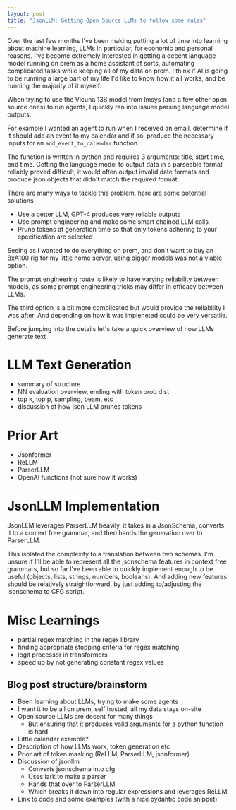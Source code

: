 ```yaml
---
layout: post
title: "JsonLLM: Getting Open Source LLMs to follow some rules"
---
```


Over the last few months I've been making putting a lot of time into learning about machine learning, LLMs in particular, for economic and personal reasons. I've become extremely interested in getting a decent language model running on prem as a home assistant of sorts, automating complicated tasks while keeping all of my data on prem. I think if AI is going to be running a large part of my life I'd like to know how it all works, and be running the majority of it myself. 

When trying to use the Vicuna 13B model from lmsys (and a few other open source ones) to run agents, I quickly ran into issues parsing language model outputs. 

For example I wanted an agent to run when I received an email, determine if it should add an event to my calendar and if so, produce the necessary inputs for an `add_event_to_calendar` function.

The function is written in python and requires 3 arguments: title, start time, end time. Getting the language model to output data in a parseable format reliably proved difficult, it would often output invalid date formats and produce json objects that didn't match the required format.

There are many ways to tackle this problem, here are some potential solutions
* Use a better LLM, GPT-4 produces very reliable outputs
* Use prompt engineering and make some smart chained LLM calls
* Prune tokens at generation time so that only tokens adhering to your specification are selected 

Seeing as I wanted to do everything on prem, and don't want to buy an 8xA100 rig for my little home server, using bigger models was not a viable option. 

The prompt engineering route is likely to have varying reliability between models, as some prompt engineering tricks may differ in efficacy between LLMs. 

The third option is a bit more complicated but would provide the reliability I was after. And depending on how it was impleneted could be very versatile. 

Before jumping into the details let's take a quick overview of how LLMs generate text

# LLM Text Generation

* summary of structure
* NN evaluation overview, ending with token prob dist
* top k, top p, sampling, beam, etc
* discussion of how json LLM prunes tokens

# Prior Art

* Jsonformer
* ReLLM
* ParserLLM
* OpenAI functions (not sure how it works)


# JsonLLM Implementation

JsonLLM leverages ParserLLM heavily, it takes in a JsonSchema, converts it to a context free grammar, and then hands the generation over to ParserLLM.

This isolated the complexity to a translation between two schemas. I'm unsure if I'll be able to represent all the jsonschema features in context free grammars, but so far I've been able to quickly implement enough to be useful (objects, lists, strings, numbers, booleans). And adding new features should be relatively straightforward, by just adding to/adjusting the jsonschema to CFG script.

# Misc Learnings

* partial regex matching in the regex library
* finding appropriate stopping criteria for regex matching
* logit processor in transformers 
* speed up by not generating constant regex values

## Blog post structure/brainstorm

* Been learning about LLMs, trying to make some agents
* I want it to be all on prem, self hosted, all my data stays on-site
* Open source LLMs are decent for many things
    * But ensuring that it produces valid arguments for a python function is hard
* Little calendar example?
* Description of how LLMs work, token generation etc
* Prior art of token masking (ReLLM, ParserLLM, jsonformer)
* Discussion of jsonllm
    * Converts jsonschema into cfg
    * Uses lark to make a parser
    * Hands that over to ParserLLM
    * Which breaks it down into regular expressions and leverages ReLLM.
* Link to code and some examples (with a nice pydantic code snippet)
